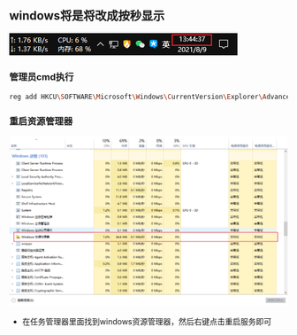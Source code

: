 ## windows将是将改成按秒显示

![image-20210809134505395](https://raw.githubusercontent.com/alphandbelt/Note/main/img/image-20210809134505395.png)

### 管理员cmd执行

```bash
reg add HKCU\SOFTWARE\Microsoft\Windows\CurrentVersion\Explorer\Advanced /v "ShowSecondsInSystemClock" /t reg_dword /d 1 /f >nul 2>nul1
```

### 重启资源管理器

![image-20210809134345150](https://raw.githubusercontent.com/alphandbelt/Note/main/img/image-20210809134345150.png)

* 在任务管理器里面找到windows资源管理器，然后右键点击重启服务即可